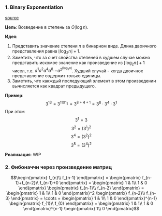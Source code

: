### 1. Binary Exponentiation
[source](https://cp-algorithms.com/algebra/binary-exp.html)

**Цель**: Возведение в степень за $O(\log n)$.

**Идея**: 
1. Представить значение степени $n$ в бинарном виде. Длина двоичного представления равна $\lfloor\log_2{n}\rfloor + 1$.
2. Заметить, что за счет свойства степеней в худшем случае можно представить искомое значение как произведение из $\lfloor\log_2{n}\rfloor + 1$ чисел, т.е. $a^1 a^2 a^4 a^8 \cdots a^{2^{\lfloor\log_2{n}\rfloor}}$. Худший случай - когда двоичное представление содержит только единицы.
3. Заметить, что какждый последующий элемент в этом произведении вычисляется как квадрат предыдущего.

**Пример**: 
$$3^{13}=3^{1101_2}=3^{8+4+1}=3^8\cdot3^4\cdot3^1$$ 
При этом
$$3^1 = 3$$
$$3^2 = (3^1)^2$$
$$3^4 = (3^2)^2$$
$$3^8 = (3^4)^2$$

**Реализация**:
WIP

### 2. Фибоначчи через произведение матриц
```math
\begin{pmatrix}
f_{n}\\
f_{n-1}
\end{pmatrix}
=
\begin{pmatrix}
f_{n-1}+f_{n-2}\\
f_{n-1}+0
\end{pmatrix}
=
\begin{pmatrix}
1 & 1\\
1 & 0
\end{pmatrix}
\begin{pmatrix}
f_{n-1}\\
f_{n-2}
\end{pmatrix}
=
\begin{pmatrix}
1 & 1\\
1 & 0
\end{pmatrix}^2
\begin{pmatrix}
f_{n-2}\\
f_{n-3}
\end{pmatrix}
=
\cdots
=
\begin{pmatrix}
1 & 1\\
1 & 0
\end{pmatrix}^{n-1}
\begin{pmatrix}
f_{1}\\
f_{0}
\end{pmatrix}
=
\begin{pmatrix}
1 & 1\\
1 & 0
\end{pmatrix}^{n-1}
\begin{pmatrix}
1\\
0
\end{pmatrix}
```
